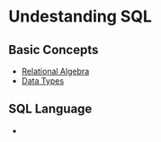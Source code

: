# Undestanding SQL

## Basic Concepts

- [Relational Algebra](algebra.md)
- [Data Types](data_type.md)


## SQL Language

- 
